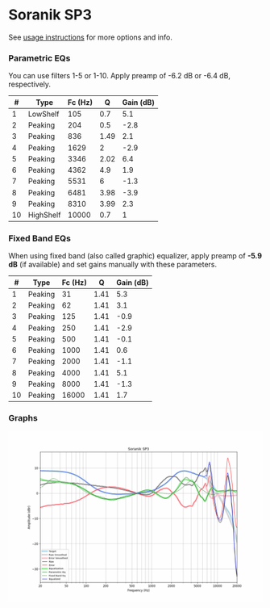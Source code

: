 # Soranik SP3
See [usage instructions](https://github.com/jaakkopasanen/AutoEq#usage) for more options and info.

### Parametric EQs
You can use filters 1-5 or 1-10. Apply preamp of -6.2 dB or -6.4 dB, respectively.

|   # | Type      |   Fc (Hz) |    Q |   Gain (dB) |
|-----|-----------|-----------|------|-------------|
|   1 | LowShelf  |       105 | 0.7  |         5.1 |
|   2 | Peaking   |       204 | 0.5  |        -2.8 |
|   3 | Peaking   |       836 | 1.49 |         2.1 |
|   4 | Peaking   |      1629 | 2    |        -2.9 |
|   5 | Peaking   |      3346 | 2.02 |         6.4 |
|   6 | Peaking   |      4362 | 4.9  |         1.9 |
|   7 | Peaking   |      5531 | 6    |        -1.3 |
|   8 | Peaking   |      6481 | 3.98 |        -3.9 |
|   9 | Peaking   |      8310 | 3.99 |         2.3 |
|  10 | HighShelf |     10000 | 0.7  |         1   |

### Fixed Band EQs
When using fixed band (also called graphic) equalizer, apply preamp of **-5.9 dB** (if available) and set gains manually with these parameters.

|   # | Type    |   Fc (Hz) |    Q |   Gain (dB) |
|-----|---------|-----------|------|-------------|
|   1 | Peaking |        31 | 1.41 |         5.3 |
|   2 | Peaking |        62 | 1.41 |         3.1 |
|   3 | Peaking |       125 | 1.41 |        -0.9 |
|   4 | Peaking |       250 | 1.41 |        -2.9 |
|   5 | Peaking |       500 | 1.41 |        -0.1 |
|   6 | Peaking |      1000 | 1.41 |         0.6 |
|   7 | Peaking |      2000 | 1.41 |        -1.1 |
|   8 | Peaking |      4000 | 1.41 |         5.1 |
|   9 | Peaking |      8000 | 1.41 |        -1.3 |
|  10 | Peaking |     16000 | 1.41 |         1.7 |

### Graphs
![](./Soranik%20SP3.png)
